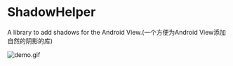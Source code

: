 # ShadowHelper
A library to add shadows for the Android View.(一个方便为Android View添加自然的阴影的库)

![demo.gif](https://github.com/zhengcx/ShadowHelper/blob/master/shadowhelper.gif)
